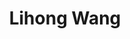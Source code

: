 ---
# Display name
title: Lihong Wang

home_page: https://leon-lihongwang.github.io/

# Is this the primary user of the site?
superuser: false

highlight_name: false
---